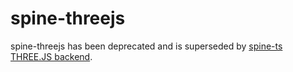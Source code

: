 # spine-threejs

spine-threejs has been deprecated and is superseded by [spine-ts THREE.JS backend](../spine-ts).